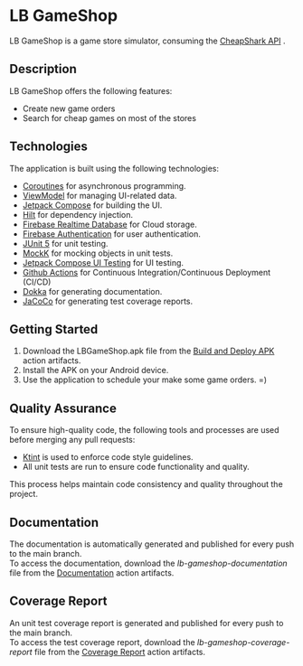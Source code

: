 # LB GameShop

LB GameShop is a game store simulator, consuming the [CheapShark API](https://apidocs.cheapshark.com) .

## Description

LB GameShop offers the following features:
* Create new game orders
* Search for cheap games on most of the stores

## Technologies

The application is built using the following technologies:

* [Coroutines](https://kotlinlang.org/docs/coroutines-overview.html) for asynchronous programming.
* [ViewModel](https://developer.android.com/reference/androidx/lifecycle/ViewModel) for managing UI-related data.
* [Jetpack Compose](https://developer.android.com/jetpack/compose/documentation) for building the UI.
* [Hilt](https://developer.android.com/training/dependency-injection/hilt-android) for dependency injection.
* [Firebase Realtime Database](https://firebase.google.com/docs/database?hl=pt-br) for Cloud storage.
* [Firebase Authentication](https://firebase.google.com/docs/auth?hl=pt-br) for user authentication.
* [JUnit 5](https://junit.org/junit5/docs/current/user-guide) for unit testing.
* [MockK](https://mockk.io) for mocking objects in unit tests.
* [Jetpack Compose UI Testing](https://developer.android.com/jetpack/compose/testing) for UI testing.
* [Github Actions](https://docs.github.com/pt/actions/learn-github-actions) for Continuous Integration/Continuous Deployment (CI/CD)
* [Dokka](https://github.com/Kotlin/dokka) for generating documentation.
* [JaCoCo](https://www.jacoco.org) for generating test coverage reports.

## Getting Started

1. Download the LBGameShop.apk file from the [Build and Deploy APK](https://github.com/LeonardoBai12/LBGameShop/actions/workflows/build_and_deploy_workflow.yml) action artifacts.
2. Install the APK on your Android device.
3. Use the application to schedule your make some game orders. =)

## Quality Assurance

To ensure high-quality code, the following tools and processes are used before merging any pull requests:

* [Ktint](https://pinterest.github.io/ktlint/) is used to enforce code style guidelines.
* All unit tests are run to ensure code functionality and quality.

This process helps maintain code consistency and quality throughout the project.

## Documentation

The documentation is automatically generated and published for every push to the main branch.\
To access the documentation, download the _lb-gameshop-documentation_ file from the [Documentation](https://github.com/LeonardoBai12/LBGameShop/actions/workflows/documentation_workflow.yml) action artifacts.

## Coverage Report

An unit test coverage report is generated and published for every push to the main branch.\
To access the test coverage report, download the _lb-gameshop-coverage-report_ file from the [Coverage Report](https://github.com/LeonardoBai12/LBGameShop/actions/workflows/coverage_report_worflow.yml) action artifacts.
